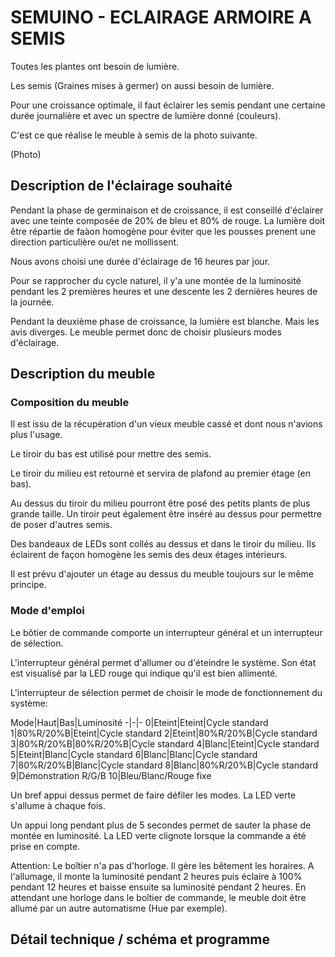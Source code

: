 # SEMUINO - ECLAIRAGE ARMOIRE A SEMIS

Toutes les plantes ont besoin de lumière.

Les semis (Graines mises à germer) on aussi besoin de lumière.

Pour une croissance optimale, il faut éclairer les semis pendant une certaine durée journalière et avec un spectre de lumière donné (couleurs).

C'est ce que réalise le meuble à semis de la photo suivante.

(Photo)

## Description de l'éclairage souhaité

Pendant la phase de germinaison et de croissance, il est conseillé d'éclairer avec une teinte composée de 20% de bleu et 80% de rouge.
La lumière doit être répartie de faàon homogène pour éviter que les pousses prenent une direction particulière ou/et ne mollissent.

Nous avons choisi une durée d'éclairage de 16 heures par jour.

Pour se rapprocher du cycle naturel, il y'a une montée de la luminosité pendant les 2 premières heures et une descente les 2 dernières heures de la journée.

Pendant la deuxième phase de croissance, la lumière est blanche. Mais les avis diverges. Le meuble permet donc de choisir plusieurs modes d'éclairage.

## Description du meuble

### Composition du meuble

Il est issu de la récupération d'un vieux meuble cassé et dont nous n'avions plus l'usage. 

Le tiroir du bas est utilisé pour mettre des semis.

Le tiroir du milieu est retourné et servira de plafond au premier étage (en bas).

Au dessus du tiroir du milieu pourront être posé des petits plants de plus grande taille. Un tiroir peut également être inséré au dessus pour permettre de poser d'autres semis.

Des bandeaux de LEDs sont collés au dessus et dans le tiroir du milieu. Ils éclairent de façon homogène les semis des deux étages intérieurs.

Il est prévu d'ajouter un étage au dessus du meuble toujours sur le même principe.

### Mode d'emploi

Le bôtier de commande comporte un interrupteur général et un interrupteur de sélection.

L'interrupteur général permet d'allumer ou d'éteindre le système. Son état est visualisé par la LED rouge qui indique qu'il est bien allimenté.

L'interrupteur de sélection permet de choisir le mode de fonctionnement du système:

Mode|Haut|Bas|Luminosité
-|-|-
0|Eteint|Eteint|Cycle standard
1|80%R/20%B|Eteint|Cycle standard
2|Eteint|80%R/20%B|Cycle standard
3|80%R/20%B|80%R/20%B|Cycle standard
4|Blanc|Eteint|Cycle standard
5|Eteint|Blanc|Cycle standard
6|Blanc|Blanc|Cycle standard
7|80%R/20%B|Blanc|Cycle standard
8|Blanc|80%R/20%B|Cycle standard
9|Démonstration R/G/B
10|Bleu/Blanc/Rouge fixe

Un bref appui dessus permet de faire défiler les modes. La LED verte s'allume à chaque fois.

Un appui long pendant plus de 5 secondes permet de sauter la phase de montée en luminosité. La LED verte clignote lorsque la commande a été prise en compte.

Attention: Le boîtier n'a pas d'horloge. Il gère les bêtement les horaires. A l'allumage, il monte la luminosité pendant 2 heures puis éclaire à 100% pendant 12 heures et baisse ensuite sa luminosité pendant 2 heures.
En attendant une horloge dans le boîtier de commande, le meuble doit être allumé par un autre automatisme (Hue par exemple).
 
## Détail technique / schéma et programme

    